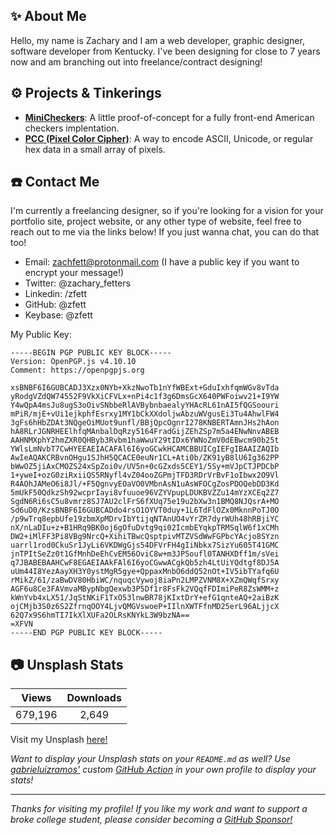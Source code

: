 ## ✨ About Me
Hello, my name is Zachary and I am a web developer, graphic designer, software developer from Kentucky. I've been designing for close to 7 years now and am branching out into freelance/contract designing!

## ⚙️ Projects & Tinkerings
- **[MiniCheckers](https://zachfetters.design/projects/minicheckers/)**: A little proof-of-concept for a fully front-end American checkers implentation.
- **[PCC (Pixel Color Cipher)](https://github.com/zfett/PCC)**: A way to encode ASCII, Unicode, or regular hex data in a small array of pixels.
  
## ☎️ Contact Me
I'm currently a freelancing designer, so if you're looking for a vision for your portfolio site, project website, or any other type of website, feel free to reach out to me via the links below! If you just wanna chat, you can do that too!

- Email: zachfett@protonmail.com (I have a public key if you want to encrypt your message!)
- Twitter: @zachary_fetters
- Linkedin: /zfett
- GitHub: @zfett
- Keybase: @zfett

My Public Key:

```
-----BEGIN PGP PUBLIC KEY BLOCK-----
Version: OpenPGP.js v4.10.10
Comment: https://openpgpjs.org

xsBNBF6I6GUBCADJ3Xzx0NYb+XkzNwoTb1nYfWBExt+GduIxhfqmWGv8vTda
yRodgVZdQW74552F9VkXiCFVLx+nPi4c1f3g6DmsGcX640PWFoiwv21+I9YW
Y4wQpA4msJu8ugS3oOivSNbbeRlAVBybnbaealyYHAcRL61nAI5fQGSoouri
mPiR/mjE+vUi1ejkphfEsrxy1MY1bCkXXdoljwAbzuWVgusEi3Tu4AhwlFW4
3gFs6hHbZDAt3NQgeOiMUot9unfl/BBjQpcOgnrI278KNBERTAmnJHs2hAon
hA8RLrJGNRHEElhfqMAnbalDqRzy5164FradGijZEhZSp7m5a4ENwNnvABEB
AAHNMXphY2hmZXR0QHByb3Rvbm1haWwuY29tIDx6YWNoZmV0dEBwcm90b25t
YWlsLmNvbT7CwHYEEAEIACAFAl6I6yoGCwkHCAMCBBUICgIEFgIBAAIZAQIb
AwIeAQAKCRBvnOHgu1SJhH5QCACE0euNr1CL+Ati0b/ZK91yB8lU6Ig362PP
bWwOZ5jiAxCMOZS24xSpZoi0v/UV5n+0cGZxds5CEY1/5Sy+mVJpCTJPDCbP
1+yweI+ozG0ziRxiiQS5RNyfl4vZ04ooZGPmjTFD3RDrVrBvF1oIbwx2O9Vl
R4AOhJAMeO6i8Jl/+F5QgnvyEOaVO0VMbnAsN1uAsWFOCgZosPDOQebDD3Kd
5mUkF50QdkzSh92wcprIayi8vfuuoe96VZYVpupLDUKBVZZu14mYzXCEq2Z7
SgdN6Ri6sC5u8vmrz8SJ7AU2clFrS6fXUq75e19u2bXw3n1BMQ8NJQsrA+MO
Sd6uD0/KzsBNBF6I6GUBCADdo4rsO1OYVT0duy+1L6TdFlOZx0MknnPoTJ0O
/p9wTrq8epbUfe19zbmXpMDrvIbYtijqNTAnUO4vYrZR7dyrWUh48hRBjiYC
nX/nLaDIu+z+B1HRq9BK0oj6gOfuDvtg9qi02IcmbEYqkpTRMSqlW6f1xCMh
DW2+iMlFF3Pi8VBg9NrcQ+XihiTBwcQsptpivMTZVSdWwFGPbcYAcjo8SYzn
uarrl1rod0CkuSr1JyLi6VKDWgGjs54DFVrFH4gIiNbkx7SizYu605T41GMC
jnTPItSeZz0t1GfMnhDeEhCvEM56OviC8w+m3JP5oufl0TANHXDff1m/sVei
q7JBABEBAAHCwF8EGAEIAAkFAl6I6yoCGwwACgkQb5zh4LtUiYQdtgf8DJ5A
uUm44I8YezAayXH3Y0ystMgR5gye+QppaxMnbO6ddQ52nOt+IV5ibTYafq6U
rMikZ/61/zaBwDV80HbiWC/nquqcVywoj8iaPn2LMPZVNM8X+XZmQWqfSrxy
AGF6u8Ce3FAVmvaMBypNbgQexwb3P5Df1r8FsFk2VQqfFDImiPeR8ZsWMM+z
kWnYvb4xLX51/JqStNKiF1TxO53lnwBR78jKIxtDrY+efG1qnteAQ+2aiBzK
ojCMjb3S0z6S2ZfrnqOOY4LjvQMGVswoeP+IIlnXWTFfnMD25erL96ALjjcX
62Q7x9S6hmTI7IkXlXUFa2OLRsKNYkL3W9bzNA==
=XFVN
-----END PGP PUBLIC KEY BLOCK-----
```

## 📷 Unsplash Stats  
<!-- UNSPLASH-STATS:START -->
| **Views**         | **Downloads**        |
|:-----------------:|:--------------------:|
|679,196   | 2,649 |
<!-- UNSPLASH-STATS:END -->  
Visit my Unsplash [here!](https://unsplash.com/@zfett) 
  
*Want to display your Unsplash stats on your `README.md` as well? Use [gabrieluizramos'](https://github.com/gabrieluizramos) custom [GitHub Action](https://github.com/marketplace/actions/unsplash-stats-workflow) in your own profile to display your stats!*  

---
*Thanks for visiting my profile! If you like my work and want to support a broke college student, please consider becoming a [GitHub Sponsor!](https://github.com/sponsors/zfett/)*
